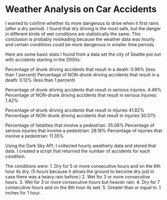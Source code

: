 # Weather Analysis on Car Accidents
I wanted to confirm whether its more dangerous to drive when it first rains (after a dry period). I found that dry driving is the most safe, but the danger in different kinds of wet conditions are statistically the same. This conclusion is probably misleading because the weather data was hourly and certain conditions could be more dangerous in smaller time periods. 


Here are some basic stats I found from a data set the city of Seattle put out with accidents starting in the 2000s:

Percentage of drunk driving accidents that result in a death:  0.96% (less than 1 percent)
Percentage of NON-drunk driving accidents that result in a death:  0.12% (less than 1 percent)

Percentage of drunk driving accidents that result in serioius injuries:  4.48%
Percentage of NON-drunk driving accidents that result in serious injuries:  1.42%

Percentage of drunk driving accidents that result in injuries 41.82%
Percentage of NON-drunk driving accidents that result in injuries 30.51%

Percentage of fatalities that involve a pedestrian:  35.06%
Percentage of serious injuries that involve a pedestrian:  28.18%
Percentage of injuries that involve a pedestrian:  11.35%

Using the Dark Sky API, I collected hourly weatherly data and stored that data. I created a script that returned the number of accidents for each condition. 

The conditions were: 1. Dry for 5 or more consecutive hours and on the 6th hour its dry. (5 hours because it allows the ground to become dry just in case there was a heavy rain before.)
                     2. Wet for 3 or more consecutive hours.
                     3. Wet for 3 or more consecutive hours but heavier rain.
                     4. Dry for 7 consecutive hours and on the 8th hour its wet.
                     5. Greater than or equal to .1 inches for 1 hour.


